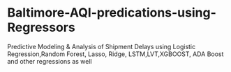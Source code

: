 # Baltimore-AQI-predications-using-Regressors
Predictive Modeling &amp; Analysis of Shipment Delays using Logistic Regression,Random Forest, Lasso, Ridge, LSTM,LVT,XGBOOST, ADA Boost and other regressions as well
